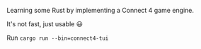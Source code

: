 Learning some Rust by implementing a Connect 4 game engine.

It's not fast, just usable 😃

Run ```cargo run --bin=connect4-tui```

